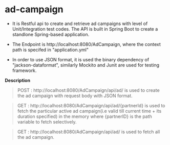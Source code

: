 # ad-campaign

* It is Restful api to create and retrieve ad campaigns with level of Unit/Integration test codes. The API is built in Spring Boot to create a standlone Spring-based application.

* The Endpoint is http://localhost:8080/AdCampaign, where the context path is specifed in "application.yml"

* In order to use JSON format, it is used the binary dependency of "jackson-dataformat", similarly Mockito and Junit are used for testing framework.

**Description**

> POST : http://localhost:8080/AdCampaign/api/ad/ is used to create the ad campaign with request body with JSON format.

> GET : http://localhost:8080/AdCampaign/api/ad/{partnerId} is used to fetch the particular active ad campaign(i.e valid till current time + its duration specified) in the memory where {partnerID} is the path variable to fetch selectively.

> GET : http://localhost:8080/AdCampaign/api/ad/ is used to fetch all the ad campaign.







